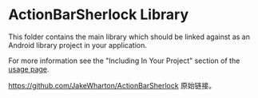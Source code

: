 ActionBarSherlock Library
=========================

This folder contains the main library which should be linked against as an
Android library project in your application.

For more information see the "Including In Your Project" section of the
[usage page][1].


https://github.com/JakeWharton/ActionBarSherlock  原始链接。



 [1]: http://actionbarsherlock.com/usage.html
